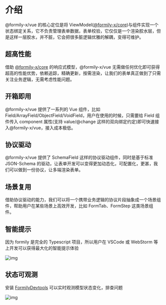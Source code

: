 # 介绍

@formily-x/vue 的核心定位是将 ViewModel([@formily-x/core](//core.formilyjs.org))与组件实现一个状态绑定关系，它不负责管理表单数据，表单校验，它仅仅是一个渲染胶水层，但是这样一层胶水，并不脏，它会把很多脏逻辑优雅的解耦，变得可维护。

## 超高性能

借助 [@formily-x/core](//core.formilyjs.org) 的响应式模型，@formily-x/vue 无需做任何优化即可获得超高的性能优势，依赖追踪，精确更新，按需渲染，让我们的表单真正做到了只需关注业务逻辑，无需考虑性能问题。

## 开箱即用

@formily-x/vue 提供了一系列的 Vue 组件，比如 Field/ArrayField/ObjectField/VoidField，用户在使用的时候，只需要给 Field 组件传入 component 属性(支持 value/@change 这样的双向绑定约定)即可快速接入@formily-x/vue，接入成本极低。

## 协议驱动

@formily-x/vue 提供了 SchemaField 这样的协议驱动组件，同时是基于标准 JSON-Schema 的驱动，让表单开发可以变得更加动态化，可配置化，更甚，我们可以做到一份协议，让多端渲染表单。

## 场景复用

借助协议驱动的能力，我们可以将一个携带业务逻辑的协议片段抽象成一个场景组件，帮助用户在某些场景上高效开发，比如 FormTab、FormStep 这类场景组件。

## 智能提示

因为 formily 是完全的 Typescript 项目，所以用户在 VSCode 或 WebStorm 等上开发可以获得最大化的智能提示体验

![img](https://img.alicdn.com/imgextra/i2/O1CN01yiREHk1X95KJPPz1c_!!6000000002880-2-tps-2014-868.png)

## 状态可观测

安装 [FormilyDevtools](https://chrome.google.com/webstore/detail/formily-devtools/kkocalmbfnplecdmbadaapgapdioecfm?hl=zh-CN) 可以实时观测模型状态变化，排查问题

![img](https://img.alicdn.com/imgextra/i4/O1CN01DSci5h1rAGfRafpXw_!!6000000005590-2-tps-2882-1642.png)
